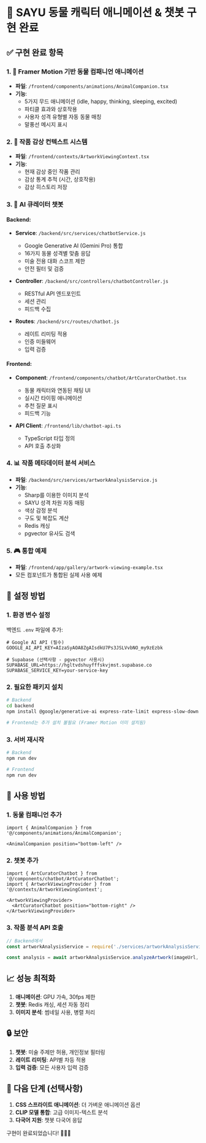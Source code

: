 # 🎉 SAYU 동물 캐릭터 애니메이션 & 챗봇 구현 완료

## ✅ 구현 완료 항목

### 1. 🦊 Framer Motion 기반 동물 컴패니언 애니메이션
- **파일**: `/frontend/components/animations/AnimalCompanion.tsx`
- **기능**:
  - 5가지 무드 애니메이션 (idle, happy, thinking, sleeping, excited)
  - 파티클 효과와 상호작용
  - 사용자 성격 유형별 자동 동물 매칭
  - 말풍선 메시지 표시

### 2. 🎨 작품 감상 컨텍스트 시스템
- **파일**: `/frontend/contexts/ArtworkViewingContext.tsx`
- **기능**:
  - 현재 감상 중인 작품 관리
  - 감상 통계 추적 (시간, 상호작용)
  - 감상 히스토리 저장

### 3. 🤖 AI 큐레이터 챗봇
#### Backend:
- **Service**: `/backend/src/services/chatbotService.js`
  - Google Generative AI (Gemini Pro) 통합
  - 16가지 동물 성격별 맞춤 응답
  - 미술 전용 대화 스코프 제한
  - 안전 필터 및 검증

- **Controller**: `/backend/src/controllers/chatbotController.js`
  - RESTful API 엔드포인트
  - 세션 관리
  - 피드백 수집

- **Routes**: `/backend/src/routes/chatbot.js`
  - 레이트 리미팅 적용
  - 인증 미들웨어
  - 입력 검증

#### Frontend:
- **Component**: `/frontend/components/chatbot/ArtCuratorChatbot.tsx`
  - 동물 캐릭터와 연동된 채팅 UI
  - 실시간 타이핑 애니메이션
  - 추천 질문 표시
  - 피드백 기능

- **API Client**: `/frontend/lib/chatbot-api.ts`
  - TypeScript 타입 정의
  - API 호출 추상화

### 4. 📊 작품 메타데이터 분석 서비스
- **파일**: `/backend/src/services/artworkAnalysisService.js`
- **기능**:
  - Sharp를 이용한 이미지 분석
  - SAYU 성격 차원 자동 매핑
  - 색상 감정 분석
  - 구도 및 복잡도 계산
  - Redis 캐싱
  - pgvector 유사도 검색

### 5. 🎮 통합 예제
- **파일**: `/frontend/app/gallery/artwork-viewing-example.tsx`
- 모든 컴포넌트가 통합된 실제 사용 예제

## 🔧 설정 방법

### 1. 환경 변수 설정

백엔드 `.env` 파일에 추가:
```env
# Google AI API (필수)
GOOGLE_AI_API_KEY=AIzaSyAOA8ZgAIsdkU7Ps3JSLVvbNO_my9zEzbk

# Supabase (선택사항 - pgvector 사용시)
SUPABASE_URL=https://hgltvdshuyfffskvjmst.supabase.co
SUPABASE_SERVICE_KEY=your-service-key
```

### 2. 필요한 패키지 설치

```bash
# Backend
cd backend
npm install @google/generative-ai express-rate-limit express-slow-down sharp

# Frontend는 추가 설치 불필요 (Framer Motion 이미 설치됨)
```

### 3. 서버 재시작

```bash
# Backend
npm run dev

# Frontend
npm run dev
```

## 🚀 사용 방법

### 1. 동물 컴패니언 추가
```tsx
import { AnimalCompanion } from '@/components/animations/AnimalCompanion';

<AnimalCompanion position="bottom-left" />
```

### 2. 챗봇 추가
```tsx
import { ArtCuratorChatbot } from '@/components/chatbot/ArtCuratorChatbot';
import { ArtworkViewingProvider } from '@/contexts/ArtworkViewingContext';

<ArtworkViewingProvider>
  <ArtCuratorChatbot position="bottom-right" />
</ArtworkViewingProvider>
```

### 3. 작품 분석 API 호출
```javascript
// Backend에서
const artworkAnalysisService = require('./services/artworkAnalysisService');

const analysis = await artworkAnalysisService.analyzeArtwork(imageUrl, artworkId);
```

## 📈 성능 최적화

1. **애니메이션**: GPU 가속, 30fps 제한
2. **챗봇**: Redis 캐싱, 세션 자동 정리
3. **이미지 분석**: 썸네일 사용, 병렬 처리

## 🔒 보안

1. **챗봇**: 미술 주제만 허용, 개인정보 필터링
2. **레이트 리미팅**: API별 차등 적용
3. **입력 검증**: 모든 사용자 입력 검증

## 🎯 다음 단계 (선택사항)

1. **CSS 스프라이트 애니메이션**: 더 가벼운 애니메이션 옵션
2. **CLIP 모델 통합**: 고급 이미지-텍스트 분석
3. **다국어 지원**: 챗봇 다국어 응답

구현이 완료되었습니다! 🎉🦊✨